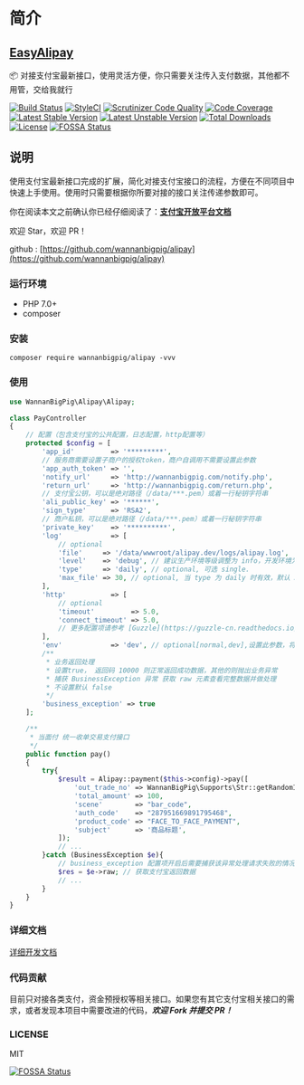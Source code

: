 # 简介

## [EasyAlipay](https://alipay.docs.wannanbigpig.com/)

📦 对接支付宝最新接口，使用灵活方便，你只需要关注传入支付数据，其他都不用管，交给我就行

[![Build Status](https://travis-ci.org/wannanbigpig/alipay.svg?branch=master)](https://travis-ci.org/wannanbigpig/alipay) [![StyleCI](https://github.styleci.io/repos/179242516/shield?branch=master)](https://github.styleci.io/repos/179242516) [![Scrutinizer Code Quality](https://scrutinizer-ci.com/g/wannanbigpig/alipay-sdk-php/badges/quality-score.png?b=master)](https://scrutinizer-ci.com/g/wannanbigpig/alipay/?branch=master) [![Code Coverage](https://scrutinizer-ci.com/g/wannanbigpig/alipay-sdk-php/badges/coverage.png?b=master)](https://scrutinizer-ci.com/g/wannanbigpig/alipay/?branch=master) [![Latest Stable Version](https://poser.pugx.org/wannanbigpig/alipay/v/stable)](https://packagist.org/packages/wannanbigpig/alipay) [![Latest Unstable Version](https://poser.pugx.org/wannanbigpig/alipay/v/unstable)](https://packagist.org/packages/wannanbigpig/alipay) [![Total Downloads](https://poser.pugx.org/wannanbigpig/alipay/downloads)](https://packagist.org/packages/wannanbigpig/alipay) [![License](https://poser.pugx.org/wannanbigpig/alipay/license)](https://packagist.org/packages/wannanbigpig/alipay) [![FOSSA Status](https://app.fossa.io/api/projects/git%2Bgithub.com%2Fwannanbigpig%2Falipay.svg?type=shield)](https://app.fossa.io/projects/git%2Bgithub.com%2Fwannanbigpig%2Falipay?ref=badge_shield)

## 说明

使用支付宝最新接口完成的扩展，简化对接支付宝接口的流程，方便在不同项目中快速上手使用。使用时只需要根据你所要对接的接口关注传递参数即可。

你在阅读本文之前确认你已经仔细阅读了：[**支付宝开放平台文档**](https://docs.open.alipay.com/)

欢迎 Star，欢迎 PR！

github : [https://github.com/wannanbigpig/alipay](https://github.com/wannanbigpig/alipay)

### 运行环境

* PHP 7.0+
* composer

### 安装

```text
composer require wannanbigpig/alipay -vvv
```

### 使用

```php
use WannanBigPig\Alipay\Alipay;

class PayController
{
    // 配置（包含支付宝的公共配置，日志配置，http配置等）
    protected $config = [
        'app_id'         => '*********',
        // 服务商需要设置子商户的授权token，商户自调用不需要设置此参数
        'app_auth_token' => '',
        'notify_url'     => 'http://wannanbigpig.com/notify.php',
        'return_url'     => 'http://wannanbigpig.com/return.php',
        // 支付宝公钥，可以是绝对路径（/data/***.pem）或着一行秘钥字符串
        'ali_public_key' => '******',
        'sign_type'      => 'RSA2',
        // 商户私钥，可以是绝对路径（/data/***.pem）或着一行秘钥字符串
        'private_key'    => '**********',
        'log'            => [
            // optional
            'file'     => '/data/wwwroot/alipay.dev/logs/alipay.log',
            'level'    => 'debug', // 建议生产环境等级调整为 info，开发环境为 debug
            'type'     => 'daily', // optional, 可选 single.
            'max_file' => 30, // optional, 当 type 为 daily 时有效，默认 30 天
        ],
        'http'           => [
            // optional
            'timeout'         => 5.0,
            'connect_timeout' => 5.0,
            // 更多配置项请参考 [Guzzle](https://guzzle-cn.readthedocs.io/zh_CN/latest/request-options.html)
        ],
        'env'            => 'dev', // optional[normal,dev],设置此参数，将进入沙箱模式，不传默认正式环境
        /**
         * 业务返回处理
         * 设置true， 返回码 10000 则正常返回成功数据，其他的则抛出业务异常
         * 捕获 BusinessException 异常 获取 raw 元素查看完整数据并做处理
         * 不设置默认 false
         */
        'business_exception' => true
    ];

    /**
     * 当面付 统一收单交易支付接口
     */
    public function pay()
    {
        try{
            $result = Alipay::payment($this->config)->pay([
                'out_trade_no' => WannanBigPig\Supports\Str::getRandomInt('lml', 3),
                'total_amount' => 100,
                'scene'        => "bar_code",
                'auth_code'    => "287951669891795468",
                'product_code' => "FACE_TO_FACE_PAYMENT",
                'subject'      => '商品标题',
            ]);
            // ...
        }catch (BusinessException $e){
            // business_exception 配置项开启后需要捕获该异常处理请求失败的情况
            $res = $e->raw; // 获取支付宝返回数据
            // ...
        }
    }
}
```

### 详细文档

[详细开发文档](https://alipay.docs.wannanbigpig.com/)

### 代码贡献

目前只对接各类支付，资金预授权等相关接口。如果您有其它支付宝相关接口的需求，或者发现本项目中需要改进的代码，_**欢迎 Fork 并提交 PR！**_

### LICENSE

MIT

[![FOSSA Status](https://app.fossa.io/api/projects/git%2Bgithub.com%2Fwannanbigpig%2Falipay.svg?type=large)](https://app.fossa.io/projects/git%2Bgithub.com%2Fwannanbigpig%2Falipay?ref=badge_large)

